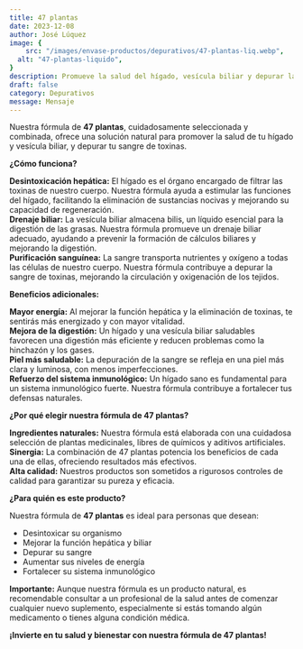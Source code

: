 ```yaml
---
title: 47 plantas
date: 2023-12-08
author: José Lúquez
image: {
 	src: "/images/envase-productos/depurativos/47-plantas-liq.webp",
  alt: "47-plantas-liquido",
}
description: Promueve la salud del hígado, vesícula biliar y depurar la sangre de toxinas
draft: false
category: Depurativos
message: Mensaje
---
```


Nuestra fórmula de **47 plantas**, cuidadosamente seleccionada y combinada, ofrece una solución natural para promover la salud de tu hígado y vesícula biliar, y depurar tu sangre de toxinas.

**¿Cómo funciona?**

**Desintoxicación hepática:** El hígado es el órgano encargado de filtrar las toxinas de nuestro cuerpo. Nuestra fórmula ayuda a estimular las funciones del hígado, facilitando la eliminación de sustancias nocivas y mejorando su capacidad de regeneración.   
**Drenaje biliar:** La vesícula biliar almacena bilis, un líquido esencial para la digestión de las grasas. Nuestra fórmula promueve un drenaje biliar adecuado, ayudando a prevenir la formación de cálculos biliares y mejorando la digestión.   
**Purificación sanguínea:** La sangre transporta nutrientes y oxígeno a todas las células de nuestro cuerpo. Nuestra fórmula contribuye a depurar la sangre de toxinas, mejorando la circulación y oxigenación de los tejidos.   

**Beneficios adicionales:**

**Mayor energía:** Al mejorar la función hepática y la eliminación de toxinas, te sentirás más energizado y con mayor vitalidad.   
**Mejora de la digestión:** Un hígado y una vesícula biliar saludables favorecen una digestión más eficiente y reducen problemas como la hinchazón y los gases.   
**Piel más saludable:** La depuración de la sangre se refleja en una piel más clara y luminosa, con menos imperfecciones.   
**Refuerzo del sistema inmunológico:** Un hígado sano es fundamental para un sistema inmunológico fuerte. Nuestra fórmula contribuye a fortalecer tus defensas naturales.   

**¿Por qué elegir nuestra fórmula de 47 plantas?**

**Ingredientes naturales:** Nuestra fórmula está elaborada con una cuidadosa selección de plantas medicinales, libres de químicos y aditivos artificiales.   
**Sinergia:** La combinación de 47 plantas potencia los beneficios de cada una de ellas, ofreciendo resultados más efectivos.   
**Alta calidad:** Nuestros productos son sometidos a rigurosos controles de calidad para garantizar su pureza y eficacia.   

**¿Para quién es este producto?**

Nuestra fórmula de **47 plantas** es ideal para personas que desean:

- Desintoxicar su organismo
- Mejorar la función hepática y biliar
- Depurar su sangre
- Aumentar sus niveles de energía
- Fortalecer su sistema inmunológico

**Importante:** Aunque nuestra fórmula es un producto natural, es recomendable consultar a un profesional de la salud antes de comenzar cualquier nuevo suplemento, especialmente si estás tomando algún medicamento o tienes alguna condición médica.

**¡Invierte en tu salud y bienestar con nuestra fórmula de 47 plantas!**